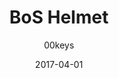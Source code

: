 ---
title: BoS Helmet
profile: SA Row 1
colorway: Radaway Red
base: POLYRED
legend: WA
author: 00keys
date: 2017-04-01
gb: junktown2
code: brotherhood-polyred-wa-sa1
id: 1004 # 1000 = Junktown Keys II GB
tags: SA Row 1, BoS Helmet, Junktown Keys II GB, Radaway Red
template: key.jade
---
